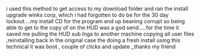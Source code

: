 i used this method to get access to my download folder and ran the install upgrade winks corp, which i had forgotten to do be for the 30 day lockout....my install CD for the program end up beaning corrupt so being able to get to the copy of on the HUD was a god send.....for the time it saved me pulling the HUD sub Inga to another machine copying all user files ,reinstalling back in the original case the doing a fresh install using this technical it was boot , couple of clicks and update ,,thanks my friend